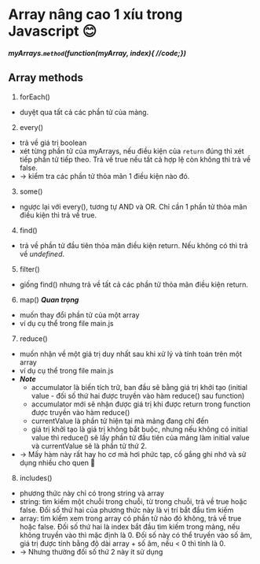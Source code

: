# Array nâng cao 1 xíu trong Javascript :blush:

***myArrays.`method`(function(myArray, index){ //code;})***

## Array methods
1. forEach()
- duyệt qua tất cả các phần tử của mảng.

2. every()
- trả về giá trị boolean
- xét từng phần tử của myArrays, nếu điều kiện của `return` đúng thì xét tiếp phần tử tiếp theo. Trả về true nếu tất cả hợp lệ còn không thì trả về false.
- -> kiểm tra các phần tử thỏa mãn 1 điều kiện nào đó.

3. some()
- ngược lại với every(), tương tự AND và OR. Chỉ cần 1 phần tử thỏa mãn điều kiện thì trả về true.

4. find()
- trả về phần tử đầu tiên thỏa mãn điều kiện return. Nếu không có thì trả về *undefined*.

5. filter()
- giống find() nhưng trả về tất cả các phần tử thỏa mãn điều kiện return.

6. map() ***Quan trọng***
- muốn thay đổi phần tử của một array
- ví dụ cụ thể trong file main.js

7. reduce()
- muốn nhận về một giá trị duy nhất sau khi xử lý và tính toán trên một array
- ví dụ cụ thể trong file main.js
- ***Note***
    - accumulator là biến tích trữ, ban đầu sẽ bằng giá trị khởi tạo (initial value - đối số thứ hai được truyền vào hàm reduce() sau function)
    - accumulator mới sẽ nhận được giá trị khi được return trong function được truyền vào hàm reduce()
    - currentValue là phần tử hiện tại mà mảng đang chỉ đến
    - giá trị khởi tạo là giá trị không bắt buộc, nhưng nếu không có initial value thì reduce() sẽ lấy phần tử đầu tiên của mảng làm initial value và currentValue sẽ là phần tử thứ 2.
- -> Mấy hàm này rất hay ho cơ mà hơi phức tạp, cố gắng ghi nhớ và sử dụng nhiều cho quen :muscle:

8. includes()
- phương thức này chỉ có trong string và array
- string: tìm kiếm một chuỗi trong chuỗi, từ trong chuỗi, trả về true hoặc false. Đối số thứ hai của phương thức này là vị trí bắt đầu tìm kiếm
- array: tìm kiếm xem trong array có phần tử nào đó không, trả về true hoặc false. Đối số thứ hai là index bắt đầu tìm kiếm trong mảng, nếu không truyền vào thì mặc định là 0. Đối số này có thể truyền vào số âm, giá trị được tính bằng độ dài array + số âm, nếu < 0 thì tính là 0.
- -> Nhưng thường đối số thứ 2 này ít sử dụng
